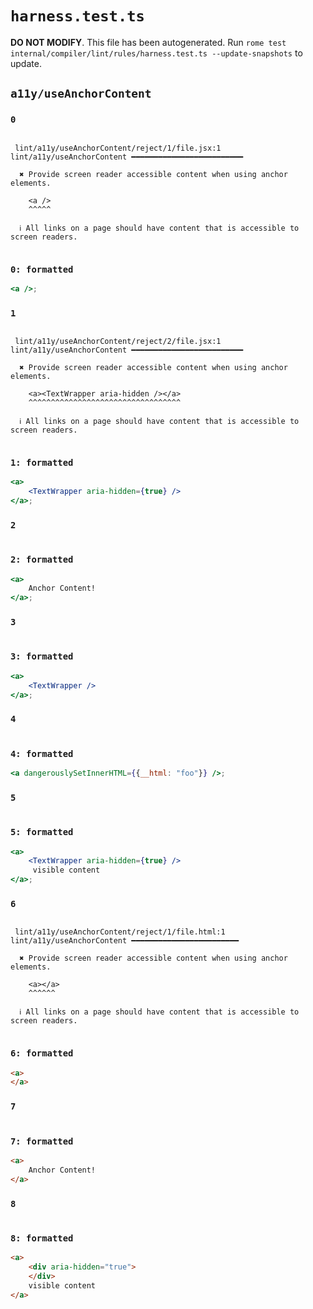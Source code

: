 # `harness.test.ts`

**DO NOT MODIFY**. This file has been autogenerated. Run `rome test internal/compiler/lint/rules/harness.test.ts --update-snapshots` to update.

## `a11y/useAnchorContent`

### `0`

```

 lint/a11y/useAnchorContent/reject/1/file.jsx:1 lint/a11y/useAnchorContent ━━━━━━━━━━━━━━━━━━━━━━━━━

  ✖ Provide screen reader accessible content when using anchor elements.

    <a />
    ^^^^^

  ℹ All links on a page should have content that is accessible to screen readers.


```

### `0: formatted`

```jsx
<a />;

```

### `1`

```

 lint/a11y/useAnchorContent/reject/2/file.jsx:1 lint/a11y/useAnchorContent ━━━━━━━━━━━━━━━━━━━━━━━━━

  ✖ Provide screen reader accessible content when using anchor elements.

    <a><TextWrapper aria-hidden /></a>
    ^^^^^^^^^^^^^^^^^^^^^^^^^^^^^^^^^^

  ℹ All links on a page should have content that is accessible to screen readers.


```

### `1: formatted`

```jsx
<a>
	<TextWrapper aria-hidden={true} />
</a>;

```

### `2`

```

```

### `2: formatted`

```jsx
<a>
	Anchor Content!
</a>;

```

### `3`

```

```

### `3: formatted`

```jsx
<a>
	<TextWrapper />
</a>;

```

### `4`

```

```

### `4: formatted`

```jsx
<a dangerouslySetInnerHTML={{__html: "foo"}} />;

```

### `5`

```

```

### `5: formatted`

```jsx
<a>
	<TextWrapper aria-hidden={true} />
	 visible content
</a>;

```

### `6`

```

 lint/a11y/useAnchorContent/reject/1/file.html:1 lint/a11y/useAnchorContent ━━━━━━━━━━━━━━━━━━━━━━━━

  ✖ Provide screen reader accessible content when using anchor elements.

    <a></a>
    ^^^^^^

  ℹ All links on a page should have content that is accessible to screen readers.


```

### `6: formatted`

```html
<a>
</a>

```

### `7`

```

```

### `7: formatted`

```html
<a>
	Anchor Content!
</a>

```

### `8`

```

```

### `8: formatted`

```html
<a>
	<div aria-hidden="true">
	</div>
	visible content
</a>

```
